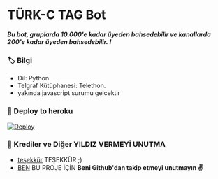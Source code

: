 # TÜRK-C TAG Bot
_**Bu bot, gruplarda 10.000'e kadar üyeden bahsedebilir ve kanallarda 200'e kadar üyeden bahsedebilir. !**_

### 🏷 Bilgi
- Dil: Python.
- Telgraf Kütüphanesi: Telethon.
- yakında javascript surumu gelcektir

### 🚀 Deploy to heroku
[![Deploy](https://www.herokucdn.com/deploy/button.svg)](https://heroku.com/deploy?template=https://github.com/Drmehmetaktass/tag)

### 🎯 Krediler ve Diğer YILDIZ VERMEYİ UNUTMA
- [teşekkür](https://Instagram/dr.mehmetaktass/) TEŞEKKÜR ;)
- [BEN](https://github.com/drmehmetaktass) BU PROJE İÇİN
**Beni Github'dan takip etmeyi unutmayın ✌️**
